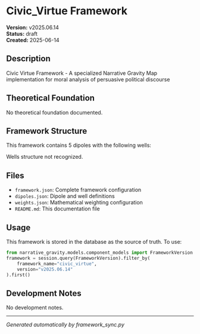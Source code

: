 # Civic_Virtue Framework

**Version:** v2025.06.14  
**Status:** draft  
**Created:** 2025-06-14

## Description

Civic Virtue Framework - A specialized Narrative Gravity Map implementation for moral analysis of persuasive political discourse

## Theoretical Foundation

No theoretical foundation documented.

## Framework Structure

This framework contains 5 dipoles with the following wells:

Wells structure not recognized.

## Files

- `framework.json`: Complete framework configuration
- `dipoles.json`: Dipole and well definitions  
- `weights.json`: Mathematical weighting configuration
- `README.md`: This documentation file

## Usage

This framework is stored in the database as the source of truth. To use:

```python
from narrative_gravity.models.component_models import FrameworkVersion
framework = session.query(FrameworkVersion).filter_by(
    framework_name="civic_virtue", 
    version="v2025.06.14"
).first()
```

## Development Notes

No development notes.

---
*Generated automatically by framework_sync.py*
